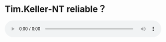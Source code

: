 # Tim.Keller-NT reliable？

<audio style="width: 100%;" preload="false" controls controlslist="nodownload"><source src="//file.simai.life/audio/mp3/old/12265.mp3" type="audio/mpeg">Your browser does not support the audio element.</audio>


